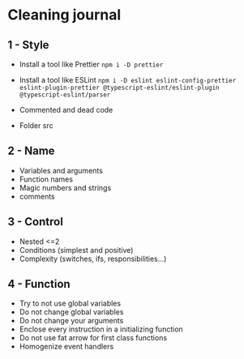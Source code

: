 # Cleaning journal

## 1 - Style

- Install a tool like Prettier
`npm i -D prettier`

- Install a tool like ESLint
`npm i -D eslint eslint-config-prettier eslint-plugin-prettier @typescript-eslint/eslint-plugin @typescript-eslint/parser`

- Commented and dead code

- Folder src

## 2 - Name

- Variables and arguments
- Function names
- Magic numbers and strings
- comments

## 3 - Control

- Nested <=2
- Conditions (simplest and positive)
- Complexity (switches, ifs, responsibilities...)

## 4 - Function

- Try to not use global variables
- Do not change global variables
- Do not change your arguments
- Enclose every instruction in a initializing function
- Do not use fat arrow for first class functions
- Homogenize event handlers
